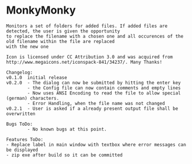 # MonkyMonky    
    Monitors a set of folders for added files. If added files are detected, the user is given the opportunity 
    to replace the filename with a chosen one and all occurences of the old filename within the file are replaced
    with the new one

	Icon is licensed under CC Attribution 3.0 and was acquired from http://www.megaicons.net/iconspack-841/34237/. Many Thanks!

    Changelog:
    v0.1.0  initial release
    v0.2.0  - The dialog can now be submitted by hitting the enter key
            - the Config file can now contain comments and empty lines
            - Now uses ANSI Encoding to read the file to allow special (german) characters.
            - Error Handling, when the file name was not changed
	v0.2.1	- User is asked if a already present output file shall be overwritten
	
	Bugs ToDo:
			- No known bugs at this point.
	
	Features ToDo:
	- Replace label in main window with textbox where error messages can be displayed
	- zip exe after build so it can be committed

    